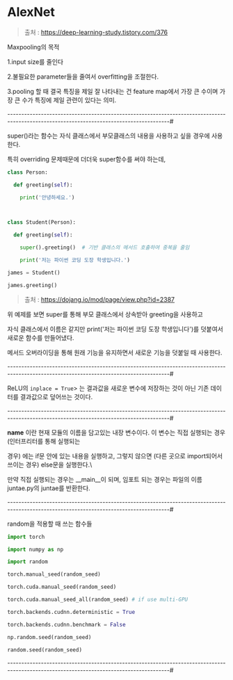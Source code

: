 # AlexNet 

> 출처 : https://deep-learning-study.tistory.com/376

Maxpooling의 목적

1.input size를 줄인다

2.불필요한 parameter들을 줄여서 overfitting을 조절한다.

3.pooling 할 때 결국 특징을 제일 잘 나타내는 건 feature map에서 가장 큰 수이며 가장 큰 수가 특징에 제일 관련이 있다는 의미.

----------------------------------------------------------------------------------------------------------------------------------------#

super()라는 함수는 자식 클래스에서 부모클래스의 내용을 사용하고 싶을 경우에 사용한다. 

특히 overriding 문제때문에 더더욱 super함수를 써야 하는데,

```python
class Person:

  def greeting(self):

​    print('안녕하세요.')

 

class Student(Person):

  def greeting(self):

​    super().greeting()  # 기반 클래스의 메서드 호출하여 중복을 줄임

​    print('저는 파이썬 코딩 도장 학생입니다.')

james = Student()

james.greeting()
```

> 출처 : https://dojang.io/mod/page/view.php?id=2387

위 예제를 보면 super를 통해 부모 클래스에서 상속받아 greeting을 사용하고 

자식 클래스에서 이름은 같지만 print('저는 파이썬 코딩 도장 학생입니다')를 덧붙여서 새로운 함수를 만들어냈다.

메서드 오버라이딩을 통해 원래 기능을 유지하면서 새로운 기능을 덧붙일 때 사용한다.

----------------------------------------------------------------------------------------------------------------------------------------#



ReLU의 <code>inplace = True</code>> 는 결과값을 새로운 변수에 저장하는 것이 아닌 기존 데이터를 결과값으로 덮어쓰는 것이다.

----------------------------------------------------------------------------------------------------------------------------------------#



__name__ 이란 현재 모듈의 이름을 담고있는 내장 변수이다. 이 변수는 직접 실행되는 경우(인터프리터를 통해 실행되는

경우) 에는 if문 안에 있는 내용을 실행하고, 그렇지 않으면 (다른 곳으로 import되어서 쓰이는 경우) else문을 실행한다.\



만약 직접 실행되는 경우는 __main__이 되며, 임포트 되는 경우는 파일의 이름 juntae.py의 juntae를 반환한다.



----------------------------------------------------------------------------------------------------------------------------------------#



random을 적용할 때 쓰는 함수들

```python
import torch

import numpy as np

import random

torch.manual_seed(random_seed)

torch.cuda.manual_seed(random_seed)

torch.cuda.manual_seed_all(random_seed) # if use multi-GPU

torch.backends.cudnn.deterministic = True

torch.backends.cudnn.benchmark = False

np.random.seed(random_seed)

random.seed(random_seed)
```



----------------------------------------------------------------------------------------------------------------------------------------#
